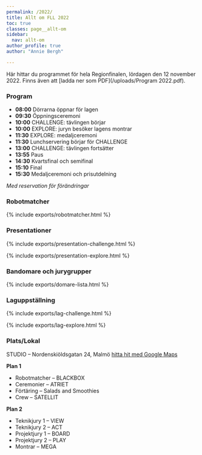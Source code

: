 ```yaml
---
permalink: /2022/
title: Allt om FLL 2022
toc: true
classes: page__allt-om
sidebar:
  nav: allt-om
author_profile: true
author: "Annie Bergh"

---
```


Här hittar du programmet för hela Regionfinalen, lördagen den 12 november 2022. Finns även att [ladda ner som PDF](/uploads/Program 2022.pdf).

### Program

* **08:00** Dörrarna öppnar för lagen
* **09:30** Öppningsceremoni
* **10:00** CHALLENGE: tävlingen börjar
* **10:00** EXPLORE: juryn besöker lagens montrar
* **11:30** EXPLORE: medaljceremoni
* **11:30** Lunchservering börjar för CHALLENGE
* **13:00** CHALLENGE: tävlingen fortsätter
* **13:55** Paus
* **14:30** Kvartsfinal och semifinal
* **15:10** Final
* **15:30** Medaljceremoni och prisutdelning

_Med reservation för förändringar_


### Robotmatcher

{% include exports/robotmatcher.html %}

### Presentationer

{% include exports/presentation-challenge.html %}

{% include exports/presentation-explore.html %}

### Bandomare och jurygrupper

{% include exports/domare-lista.html %}

### Laguppställning

{% include exports/lag-challenge.html %}

{% include exports/lag-explore.html %}

### Plats/Lokal

STUDIO – Nordenskiöldsgatan 24, Malmö [hitta hit med Google Maps](https://goo.gl/maps/6oUkYnF81L6ydcrK6)

**Plan 1**

* Robotmatcher – BLACKBOX
* Ceremonier – ATRIET
* Förtäring – Salads and Smoothies
* Crew – SATELLIT

**Plan 2**

* Teknikjury 1 – VIEW
* Teknikjury 2 – ACT
* Projektjury 1 – BOARD
* Projektjury 2 – PLAY
* Montrar – MEGA



